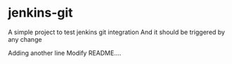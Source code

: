 # jenkins-git
A simple project to test jenkins git integration
And it should be triggered by any change

Adding another line
Modify README....

